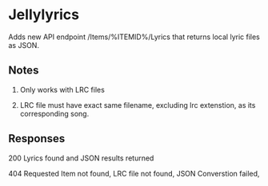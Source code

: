 # Jellylyrics

Adds new API endpoint /Items/%ITEMID%/Lyrics that returns local lyric files as JSON.

## Notes
1. Only works with LRC files

2. LRC file must have exact same filename, excluding lrc extenstion, as its corresponding song.

## Responses
200 Lyrics found and JSON results returned

404 Requested Item not found, LRC file not found, JSON Converstion failed, 
